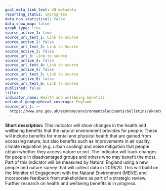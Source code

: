 ```yaml
---
goal_meta_link_text: UN metadata
reporting_status: inprogress
data_non_statistical: false
data_show_map: false
graph_type: line
source_active_1: true
source_url_text_1: Link to source
source_active_2: false
source_url_text_2: Link to Source
source_active_3: false
source_url_3: Link to source
source_active_4: false
source_url_text_4: Link to source
source_active_5: false
source_url_text_5: Link to source
source_active_6: false
source_url_text_6: Link to source
published: false
title: ''
indicator_name: Health and wellbeing benefits
national_geographical_coverage: England
source_url_1: >-
  https://www.ons.gov.uk/economy/environmentalaccounts/bulletins/uknaturalcapitalaccounts/2019
---
```

**Short description:** This indicator will show changes in the health and wellbeing benefits that the natural environment provides for people. These will include benefits for mental and physical health that are gained from accessing nature, but also benefits such as improvements in air quality, climate regulation (e.g. urban cooling) and noise mitigation that people obtain whether they access nature or not. The indicator will track changes for people in disadvantaged groups and others who may benefit the most. Part of this indicator will be measured by Natural England using a new people and nature survey that will collect data in 2019/20. This will build on the Monitor of Engagement with the Natural Environment (MENE) and incorporate feedback from stakeholders as part of a strategic review. Further research on health and wellbeing benefits is in progress.